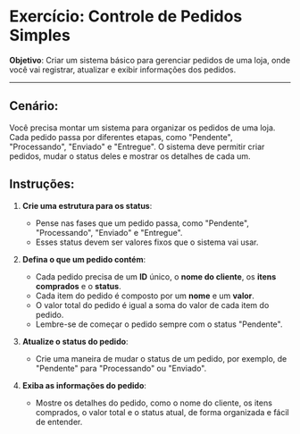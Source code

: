 # Exercício: Controle de Pedidos Simples

**Objetivo**: Criar um sistema básico para gerenciar pedidos de uma loja, onde você vai registrar, atualizar e exibir informações dos pedidos.

---

## Cenário:
Você precisa montar um sistema para organizar os pedidos de uma loja. Cada pedido passa por diferentes etapas, como "Pendente", "Processando", "Enviado" e "Entregue". O sistema deve permitir criar pedidos, mudar o status deles e mostrar os detalhes de cada um.

## Instruções:

1. **Crie uma estrutura para os status**:
   - Pense nas fases que um pedido passa, como "Pendente", "Processando", "Enviado" e "Entregue".
   - Esses status devem ser valores fixos que o sistema vai usar.

2. **Defina o que um pedido contém**:
   - Cada pedido precisa de um **ID** único, o **nome do cliente**, os **itens comprados** e o **status**.
   - Cada item do pedido é composto por um **nome** e um **valor**.
   - O valor total do pedido é igual a soma do valor de cada item do pedido.
   - Lembre-se de começar o pedido sempre com o status "Pendente".

3. **Atualize o status do pedido**:
   - Crie uma maneira de mudar o status de um pedido, por exemplo, de "Pendente" para "Processando" ou "Enviado".

4. **Exiba as informações do pedido**:
   - Mostre os detalhes do pedido, como o nome do cliente, os itens comprados, o valor total e o status atual, de forma organizada e fácil de entender.
